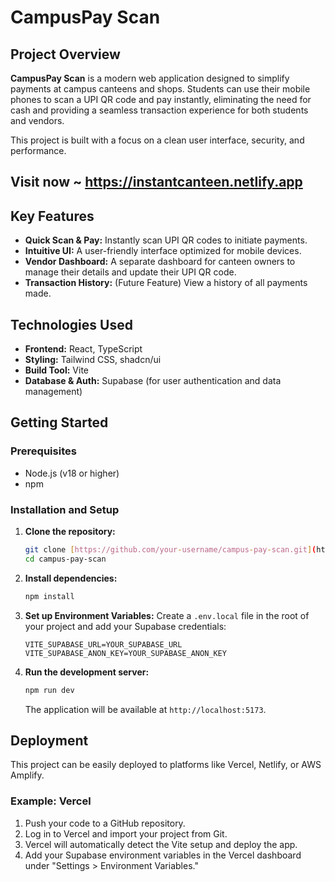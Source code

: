 # CampusPay Scan

## Project Overview

**CampusPay Scan** is a modern web application designed to simplify payments at campus canteens and shops. Students can use their mobile phones to scan a UPI QR code and pay instantly, eliminating the need for cash and providing a seamless transaction experience for both students and vendors.

This project is built with a focus on a clean user interface, security, and performance.
## Visit now ~ https://instantcanteen.netlify.app
## Key Features

* **Quick Scan & Pay:** Instantly scan UPI QR codes to initiate payments.
* **Intuitive UI:** A user-friendly interface optimized for mobile devices.
* **Vendor Dashboard:** A separate dashboard for canteen owners to manage their details and update their UPI QR code.
* **Transaction History:** (Future Feature) View a history of all payments made.

## Technologies Used

* **Frontend:** React, TypeScript
* **Styling:** Tailwind CSS, shadcn/ui
* **Build Tool:** Vite
* **Database & Auth:** Supabase (for user authentication and data management)

## Getting Started

### Prerequisites

* Node.js (v18 or higher)
* npm

### Installation and Setup

1.  **Clone the repository:**
    ```sh
    git clone [https://github.com/your-username/campus-pay-scan.git](https://github.com/your-username/campus-pay-scan.git)
    cd campus-pay-scan
    ```

2.  **Install dependencies:**
    ```sh
    npm install
    ```

3.  **Set up Environment Variables:**
    Create a `.env.local` file in the root of your project and add your Supabase credentials:
    ```
    VITE_SUPABASE_URL=YOUR_SUPABASE_URL
    VITE_SUPABASE_ANON_KEY=YOUR_SUPABASE_ANON_KEY
    ```

4.  **Run the development server:**
    ```sh
    npm run dev
    ```

    The application will be available at `http://localhost:5173`.

## Deployment

This project can be easily deployed to platforms like Vercel, Netlify, or AWS Amplify.

### Example: Vercel

1.  Push your code to a GitHub repository.
2.  Log in to Vercel and import your project from Git.
3.  Vercel will automatically detect the Vite setup and deploy the app.
4.  Add your Supabase environment variables in the Vercel dashboard under "Settings > Environment Variables."



